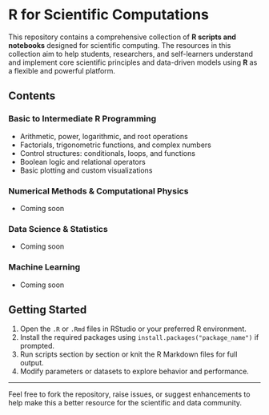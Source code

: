 # R for Scientific Computations

This repository contains a comprehensive collection of **R scripts and notebooks** designed for scientific computing. The resources in this collection aim to help students, researchers, and self-learners understand and implement core scientific principles and data-driven models using **R** as a flexible and powerful platform.

## Contents

### Basic to Intermediate R Programming
- Arithmetic, power, logarithmic, and root operations
- Factorials, trigonometric functions, and complex numbers
- Control structures: conditionals, loops, and functions
- Boolean logic and relational operators
- Basic plotting and custom visualizations

### Numerical Methods & Computational Physics
- Coming soon

### Data Science & Statistics
- Coming soon

### Machine Learning
- Coming soon

## Getting Started

1. Open the `.R` or `.Rmd` files in RStudio or your preferred R environment.
2. Install the required packages using `install.packages("package_name")` if prompted.
3. Run scripts section by section or knit the R Markdown files for full output.
4. Modify parameters or datasets to explore behavior and performance.

---

Feel free to fork the repository, raise issues, or suggest enhancements to help make this a better resource for the scientific and data community.